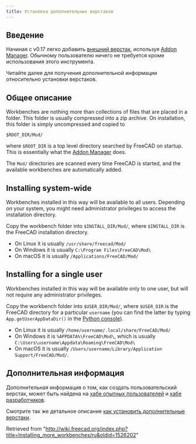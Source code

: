 ```yaml
---
title: Установка дополнительных верстаков
---
```

## Введение

Начиная с v0.17 легко добавить [внешний верстак](/External_workbenches/ru "External workbenches/ru"), используя [Addon Manager](/Std_AddonMgr/ru "Std AddonMgr/ru"). Обычному пользователю ничего не требуется кроме использования этого инструмента.

Читайте далее для получения дополнительной информации относительно установки верстаков.

## Общее описание

Workbenches are nothing more than collections of files that are placed in a folder. This folder is usually compressed into a zip archive. On installation, this folder is simply uncompressed and copied to

```
$ROOT_DIR/Mod/

```

where `$ROOT_DIR` is a top level directory searched by FreeCAD on startup. This is essentially what the [Addon Manager](/Std_AddonMgr "Std AddonMgr") does.

The `Mod/` directories are scanned every time FreeCAD is started, and the available workbenches are automatically added.

## Installing system-wide

Workbenches installed in this way will be available to all users. Depending on your system, you might need administrator privileges to access the installation directory.

Copy the workbench folder into `$INSTALL_DIR/Mod/`, where `$INSTALL_DIR` is the FreeCAD installation directory.

* On Linux it is usually `/usr/share/freecad/Mod/`
* On Windows it is usually `C:\Program Files\FreeCAD\Mod\`
* On macOS it is usually `/Applications/FreeCAD/Mod/`

## Installing for a single user

Workbenches installed in this way will be available only to one user, but will not require any administrator privileges.

Copy the workbench folder into `$USER_DIR/Mod/`, where `$USER_DIR` is the FreeCAD directory for a particular `username` (you can find the latter by typing `App.getUserAppDataDir()` in the [Python console](/Python_console "Python console")).

* On Linux it is usually `/home/username/.local/share/FreeCAD/Mod/`
* On Windows it is `%APPDATA%\FreeCAD\Mod\`, which is usually `C:\Users\username\Appdata\Roaming\FreeCAD\Mod\`
* On macOS it is usually `/Users/username/Library/Application Support/FreeCAD/Mod/`.

## Дополнительная информация

Дополнительная информация о том, как создать пользовательский верстак, может быть найдена на [хабе опытных пользователей](/Power_users_hub/ru "Power users hub/ru") и [хабе разработчиков](/Developer_hub/ru "Developer hub/ru").

Смотрите так же детальное описание [как установить дополнительные верстаки](/How_to_install_additional_workbenches "How to install additional workbenches").

Retrieved from "<http://wiki.freecad.org/index.php?title=Installing_more_workbenches/ru&oldid=1526202>"